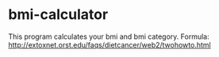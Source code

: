 # bmi-calculator
This program calculates your bmi and bmi category.
Formula: http://extoxnet.orst.edu/faqs/dietcancer/web2/twohowto.html
